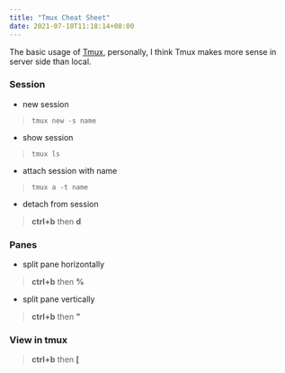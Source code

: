 ```yaml
---
title: "Tmux Cheat Sheet"
date: 2021-07-10T11:18:14+08:00
---
```


The basic usage of [Tmux](https://github.com/tmux/tmux/wiki), personally, I think Tmux makes more sense in server side than local.

### Session
- new session
> `tmux new -s name`
- show session
> `tmux ls`
- attach session with name
> `tmux a -t name`
- detach from session
> **ctrl+b** then  **d**


### Panes
- split pane horizontally
> **ctrl+b** then **%**
- split pane vertically
> **ctrl+b** then **"**

### View in tmux
> **ctrl+b** then **[**
